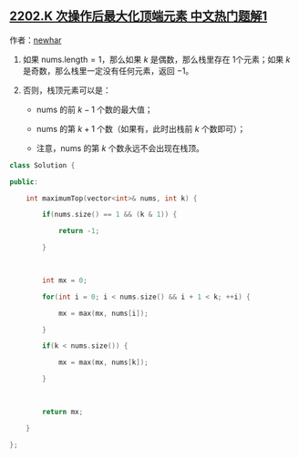 ## [2202.K 次操作后最大化顶端元素 中文热门题解1](https://leetcode.cn/problems/maximize-the-topmost-element-after-k-moves/solutions/100000/fen-lei-tao-lun-ji-ke-by-newhar-lba3)

作者：[newhar](https://leetcode.cn/u/newhar)

1.  如果 $\text{nums.length} = 1$，那么如果 $k$ 是偶数，那么栈里存在 $1$个元素；如果 $k$ 是奇数，那么栈里一定没有任何元素，返回 $-1$。

2.  否则，栈顶元素可以是：

    -   $\text{nums}$ 的前 $k-1$ 个数的最大值；

    -   $\text{nums}$ 的第 $k + 1$ 个数（如果有，此时出栈前 $k$ 个数即可）；

    -   注意，$\text{nums}$ 的第 $k$ 个数永远不会出现在栈顶。

```c++
class Solution {
public:
    int maximumTop(vector<int>& nums, int k) {
        if(nums.size() == 1 && (k & 1)) {
            return -1;
        }
        
        int mx = 0;
        for(int i = 0; i < nums.size() && i + 1 < k; ++i) {
            mx = max(mx, nums[i]);
        }
        if(k < nums.size()) {
            mx = max(mx, nums[k]);
        }
        
        return mx;
    }
};
```
